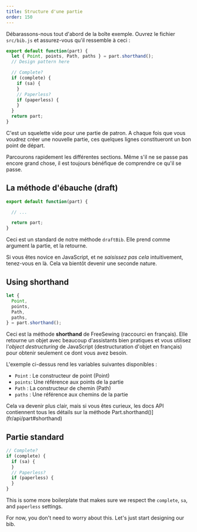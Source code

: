 ```yaml
---
title: Structure d'une partie
order: 150
---
```


Débarassons-nous tout d'abord de la boîte exemple. Ouvrez le fichier `src/bib.js` et assurez-vous qu'il ressemble à ceci :

```js
export default function(part) {
  let { Point, points, Path, paths } = part.shorthand();
  // Design pattern here

  // Complete?
  if (complete) {
    if (sa) {
    }
    // Paperless?
    if (paperless) {
    }
  }
  return part;
}
```

C'est un squelette vide pour une partie de patron. A chaque fois que vous voudrez créer une nouvelle partie, ces quelques lignes constitueront un bon point de départ.

Parcourons rapidement les différentes sections. Même s'il ne se passe pas encore grand chose, il est toujours bénéfique de comprendre ce qu'il se passe.

## La méthode d'ébauche (draft)

```js
export default function(part) {

  // ...

  return part;
}

```

Ceci est un standard de notre méthode `draftBib`. Elle prend comme argument la partie, et la retourne.

<note>

Si vous êtes novice en JavaScript, et ne *saisissez pas cela* intuitivement, tenez-vous en là. Cela va bientôt devenir une seconde nature.

</Note>

## Using shorthand

```js
let {
  Point,
  points,
  Path,
  paths,
} = part.shorthand();
```

Ceci est la méthode **shorthand** de FreeSewing (raccourci en français). Elle retourne un objet avec beaucoup d'assistants bien pratiques et vous utilisez l'*object destructuring* de JavaScript (destructuration d'objet en français) pour obtenir seulement ce dont vous avez besoin.

L'exemple ci-dessus rend les variables suivantes disponibles :

- `Point` : Le constructeur de point (Point)
- `points`: Une référence aux points de la partie
- `Path` : La constructeur de chemin (Path)
- `paths` : Une référence aux chemins de la partie

<note>

Cela va devenir plus clair, mais si vous êtes curieux, les docs API contiennent tous les détails sur la méthode Part.shorthand()](fr/api/part#shorthand)</p> 

</Note>

## Partie standard

```js
// Complete?
if (complete) {
  if (sa) {
  }
  // Paperless?
  if (paperless) {
  }
}
```

This is some more boilerplate that makes sure we respect the `complete`, `sa`, and `paperless` settings.

For now, you don't need to worry about this. Let's just start designing our bib.